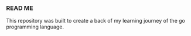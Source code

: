 ### READ ME

This repository was built to create a back of my learning journey of the go programming language. 
